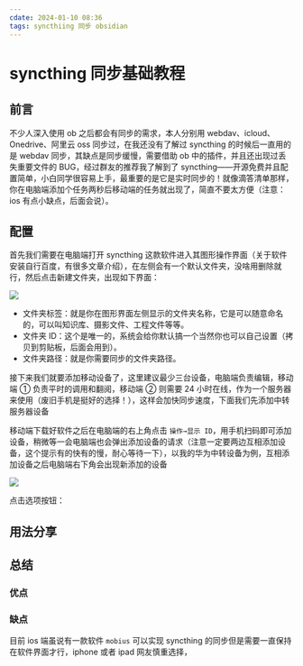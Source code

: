 ```yaml
---
cdate: 2024-01-10 08:36
tags: syncthiing 同步 obsidian 
---
```


# syncthing 同步基础教程

## 前言

不少人深入使用 ob 之后都会有同步的需求，本人分别用 webdav、icloud、Onedrive、阿里云 oss 同步过，在我还没有了解过 syncthing 的时候后一直用的是 webdav 同步，其缺点是同步缓慢，需要借助 ob 中的插件，并且还出现过丢失重要文件的 BUG，经过群友的推荐我了解到了 syncthing——开源免费并且配置简单，小白同学很容易上手，最重要的是它是实时同步的！就像滴答清单那样，你在电脑端添加个任务两秒后移动端的任务就出现了，简直不要太方便（注意：ios 有点小缺点，后面会说）。

## 配置

首先我们需要在电脑端打开 syncthing 这款软件进入其图形操作界面（关于软件安装自行百度，有很多文章介绍），在左侧会有一个默认文件夹，没啥用删除就行，然后点击新建文件夹，出现如下界面：

![](https://api2.mubu.com/v3/document_image/e096fb5d-23c7-4414-960c-23d7ffb1f5fe-7449034.jpg)

- 文件夹标签：就是你在图形界面左侧显示的文件夹名称，它是可以随意命名的，可以叫知识库、摄影文件、工程文件等等。
- 文件夹 ID：这个是唯一的，系统会给你默认搞一个当然你也可以自己设置（拷贝到剪贴板，后面会用到）。
- 文件夹路径：就是你需要同步的文件夹路径。

接下来我们就要添加移动设备了，这里建议最少三台设备，电脑端负责编辑，移动端 ① 负责平时的调用和翻阅，移动端 ② 则需要 24 小时在线，作为一个服务器来使用（废旧手机是挺好的选择！），这样会加快同步速度，下面我们先添加中转服务器设备

移动端下载好软件之后在电脑端的右上角点击 `操作→显示 ID`，用手机扫码即可添加设备，稍微等一会电脑端也会弹出添加设备的请求（注意一定要两边互相添加设备，这个提示有的快有的慢，耐心等待一下），以我的华为中转设备为例，互相添加设备之后电脑端右下角会出现新添加的设备

![](https://api2.mubu.com/v3/document_image/84bf3cf4-6345-4b4f-9860-dbf46cc08019-7449034.jpg)

点击选项按钮：



## 用法分享

## 总结

### 优点

### 缺点

目前 ios 端虽说有一款软件 `mobius` 可以实现 syncthing 的同步但是需要一直保持在软件界面才行，iphone 或者 ipad 网友慎重选择，